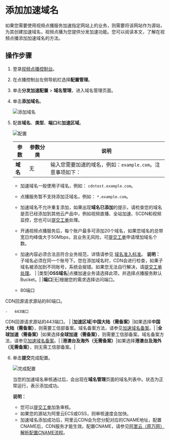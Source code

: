# 添加加速域名

如果您需要使用视频点播服务加速指定网站上的业务，则需要将该网站作为源站，为其创建加速域名，视频点播为您提供分发加速功能。您可以阅读本文，了解在视频点播添加加速域名的方法。

## 操作步骤

1.  登录[视频点播控制台](https://vod.console.aliyun.com/)。

2.  在点播控制台左侧导航栏选择**配置管理**。

3.  单击**分发加速配置** \> **域名管理**，进入域名管理页面。

4.  单击**添加域名**。

    ![添加域名](https://static-aliyun-doc.oss-accelerate.aliyuncs.com/assets/img/zh-CN/6790525061/p182101.png)

5.  配置**域名**、**类型**、**端口**和**加速区域**。

    ![配置](https://static-aliyun-doc.oss-accelerate.aliyuncs.com/assets/img/zh-CN/6790525061/p182103.png)

    |参数|参数分类|说明|
    |--|----|--|
    |**域名**|无|输入您需要加速的域名，例如：`example.com`。注意事项如下：

    -   加速域名一般使用子域名，例如： `cdntest.example.com`。
    -   点播服务暂不支持添加泛域名，例如： `*.example.com`。
    -   加速域名不允许重复添加，如果出现**域名已添加**的提示，请检查您的域名是否已经添加到其他云产品中，例如视频直播、全站加速、SCDN和视频监控，您也可以[提交工单](https://selfservice.console.aliyun.com/ticket/createIndex)处理。
    -   开通视频点播服务后，每个账户最多可添加20个域名，如果您域名的总带宽日均峰值大于50Mbps，且业务无风险，可[提交工单](https://selfservice.console.aliyun.com/ticket/createIndex)申请增加域名个数。
    -   加速内容必须合法且符合业务规范，详情请参见 [域名准入标准](/cn.zh-CN/控制台指南/域名管理/域名准入标准.md)。
**说明：** 子域名必须在同一个账号下。您在添加域名时，CDN会进行检查，如果子域名被添加到不同账号，系统会报错。如果您无法自行解决，请[提交工单处理](https://selfservice.console.aliyun.com/ticket/createIndex)。 |
    |类型|**OSS域名**|点播加速业务请选择此项，并选择点播服务默认Bucket。|
    |**端口**|无|根据您的需求选择访问端口。

    -   80端口

CDN回源请求源站的80端口。

    -   443端口

CDN回源请求源站的443端口。 |
    |**加速区域**|**中国大陆（需备案）**|如果选择**中国大陆（需备案）**，则需要工信部备案。域名备案方法，请参见[加速域名备案](/cn.zh-CN/产品简介/使用限制.md)。|
    |**全球加速（需备案）**|如果选择**全球加速（需备案）**，则需要工信部备案。域名备案方法，请参见[加速域名备案](/cn.zh-CN/产品简介/使用限制.md)。|
    |**港澳台及海外（无需备案）**|如果选择**港澳台及海外（无需备案）**，则无需工信部备案。|

6.  单击**提交**完成配置。

    ![完成配置](https://static-aliyun-doc.oss-accelerate.aliyuncs.com/assets/img/zh-CN/6790525061/p182109.png)

    当您的加速域名审核通过后，会出现在**域名管理**页面的域名列表中。状态为正常运行，表示添加成功。

    **说明：**

    -   您可以[提交工单](https://selfservice.console.aliyun.com/ticket/createIndex)加急审核。
    -   如果您的源站为阿里云ECS或OSS，则审核速度会加快。
    -   加速域名添加成功后，阿里云CDN会为您分配对应的CNAME地址，配置CNAME后，CDN服务才能生效。配置CNAME，请参见[阿里云（原万网）解析配置CNAME流程](/cn.zh-CN/控制台指南/域名管理/配置CNAME/阿里云（原万网）解析配置CNAME流程.md)。

